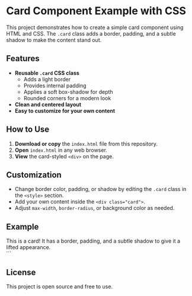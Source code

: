 # Card Component Example with CSS

This project demonstrates how to create a simple card component using HTML and CSS. The `.card` class adds a border, padding, and a subtle shadow to make the content stand out.

## Features

- **Reusable `.card` CSS class**
  - Adds a light border
  - Provides internal padding
  - Applies a soft box-shadow for depth
  - Rounded corners for a modern look
- **Clean and centered layout**
- **Easy to customize for your own content**

## How to Use

1. **Download or copy** the `index.html` file from this repository.
2. **Open** `index.html` in any web browser.
3. **View** the card-styled `<div>` on the page.

## Customization

- Change border color, padding, or shadow by editing the `.card` class in the `<style>` section.
- Add your own content inside the `<div class="card">`.
- Adjust `max-width`, `border-radius`, or background color as needed.

## Example

<div class="card">
  This is a card! It has a border, padding, and a subtle shadow to give it a lifted appearance.
</div>
```

## License

This project is open source and free to use.
